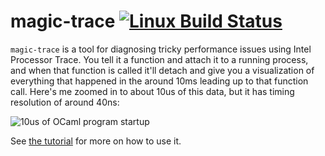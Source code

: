 # magic-trace [![Linux Build Status](https://img.shields.io/github/workflow/status/janestreet/magic-trace/build?logo=github)](https://github.com/janestreet/magic-trace/actions?query=workflow%3Abuild) 

`magic-trace` is a tool for diagnosing tricky performance issues using
Intel Processor Trace. You tell it a function and attach it to a
running process, and when that function is called it'll detach and give
you a visualization of everything that happened in the around 10ms
leading up to that function call. Here's me zoomed in to about 10us of
this data, but it has timing resolution of around 40ns:

![10us of OCaml program startup](docs/assets/example-trace.png) 

See [the tutorial](docs/tutorial.md) for more on how to use it.
